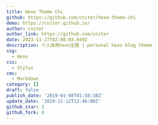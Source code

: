 ```yaml
---
title: Hexo Theme Chi
github: https://github.com/cniter/hexo-theme-chi
demo: https://cniter.github.io/
author: cniter
author_link: https://github.com/cniter
date: 2023-11-27T02:08:03.049Z
description: 个人自用hexo主题 | personal hexo blog theme
ssg:
  - Hexo
css:
  - Stylus
cms:
  - Markdown
category: []
draft: false
publish_date: '2019-01-08T01:58:38Z'
update_date: '2019-11-12T12:46:08Z'
github_star: 3
github_fork: 0
---
```


